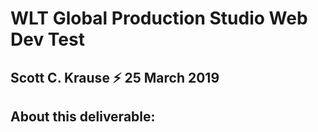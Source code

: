 # WLT Global Production Studio Web Dev Test 
Scott C. Krause ⚡️ 25 March 2019
-
About this deliverable:
-




